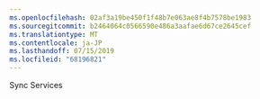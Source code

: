 ```yaml
---
ms.openlocfilehash: 02af3a19be450f1f48b7e063ae8f4b7578be1983
ms.sourcegitcommit: b2464064c0566590e486a3aafae6d67ce2645cef
ms.translationtype: MT
ms.contentlocale: ja-JP
ms.lasthandoff: 07/15/2019
ms.locfileid: "68196821"
---
```

Sync Services
